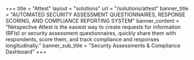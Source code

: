 +++
title = "Attest"
layout = "solutions" 
url = "/solutions/attest"
banner_title   = "AUTOMATED SECURITY ASSESSMENT QUESTIONNAIRES, RESPONSE SCORING, AND COMPLIANCE REPORTING SYSTEM"
banner_content = "Netspective Attest is the easiest way to create requests for information (RFIs) or security assessment questionnaires, quickly share them with respondents, score them, and track compliance and responses longitudinally."
banner_sub_title = "Security Assessments & Compliance Dashboard"
+++